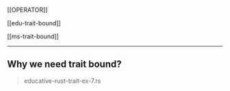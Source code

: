[[OPERATOR]]

[[edu-trait-bound]]

[[ms-trait-bound]]

---

## Why we need trait bound?

> educative-rust-trait-ex-7.rs
